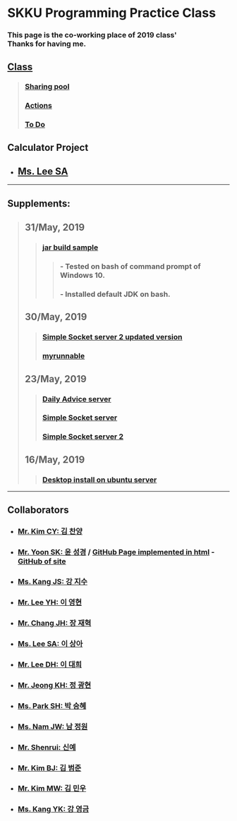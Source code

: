# SKKU Programming Practice Class
### This page is the co-working place of 2019 class'<br> Thanks for having me.

## [Class](https://github.com/hochae2018/Java-program-practice-2019/projects/1)

> ### [Sharing pool](https://github.com/hochae2018/Java-program-practice-2019/projects/1#column-4815383)
> ### [Actions](https://github.com/hochae2018/Java-program-practice-2019/projects/1#column-4765584)
> ### [To Do](https://github.com/hochae2018/Java-program-practice-2019/projects/1#column-4765575)

## Calculator Project
- ## [Ms. Lee SA](https://github.com/sha-pizza/JAVApractice/tree/master/p1calculator)
------

## Supplements: 
> ## 31/May, 2019
>> ### [jar build sample](./code/1_kmw_jarOnWin10.jpg) 
>>> ### - Tested on bash of command prompt of Windows 10.
>>> ### - Installed default JDK on bash.
> ## 30/May, 2019
>> ### [Simple Socket server 2 updated version](./code/vschatser.jar)   
>> ### [myrunnable](./code/myrunnable.jar)   
> ## 23/May, 2019
>> ### [Daily Advice server](https://github.com/hochae2018/Java-program-practice-2019/blob/master/code/dailyserver.jar)
>> ### [Simple Socket server](https://github.com/hochae2018/Java-program-practice-2019/blob/master/code/chatserver.jar)
>> ### [Simple Socket server 2](https://github.com/hochae2018/Java-program-practice-2019/blob/master/code/vschatserver.jar)   
> ## 16/May, 2019
>> ### [Desktop install on ubuntu server](https://github.com/hochae/AWS)
------

## Collaborators
- ### [Mr. Kim CY: 김 찬양](https://kimmothy.github.io/JAVAPractice2019/)
- ### [Mr. Yoon SK: 윤 성경](https://yoonseongkyeong.github.io/Coding-Highway/) / [GitHub Page implemented in html](https://yoonseongkyeong.github.io/) - [GitHub of site](https://github.com/YoonSeongKyeong/yoonseongkyeong.github.com)
- ### [Ms. Kang JS: 강 지수](https://rrruk.github.io/swe2023/)
- ### [Mr. Lee YH: 이 영현](https://younghyundev.github.io/javapractice/)
- ### [Mr. Chang JH: 장 재혁](https://jaehchangscsc.github.io/JavaClass/)
- ### [Ms. Lee SA: 이 상아](https://sha-pizza.github.io/JAVApractice/)
- ### [Mr. Lee DH: 이 대희](https://vckfnv.github.io/JavaSimple/)
- ### [Mr. Jeong KH: 정 광현](https://nowukh.github.io/java2019-1/)
- ### [Ms. Park SH: 박 승혜](https://seungly.github.io/JAVA-Implementation-of-Programming/)
- ### [Ms. Nam JW: 남 정원](https://namjungwon.github.io/java/)
- ### [Mr. Shenrui: 신예](https://shenrui95.github.io/java/)
- ### [Mr. Kim BJ: 김 범준](https://github.com/BeomjunKim14/test)
- ### [Mr. Kim MW: 김 민우](https://minwoo19930301.github.io/Homework/)
- ### [Ms. Kang YK: 강 영금](https://yeonggeumkang.github.io/2019-1-JAVA/)
         
                  

